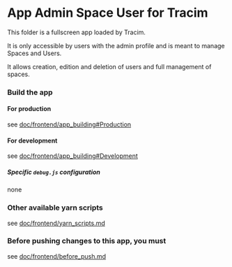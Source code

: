 App Admin Space User for Tracim
===================

This folder is a fullscreen app loaded by Tracim.

It is only accessible by users with the admin profile and is meant to manage Spaces and Users.

It allows creation, edition and deletion of users and full management of spaces.

### Build the app

#### For production

see [doc/frontend/app_building#Production](../docs/development/app_building.md#production)

#### For development

see [doc/frontend/app_building#Development](../docs/development/app_building.md#development)

##### Specific `debug.js` configuration
none

### Other available yarn scripts

see [doc/frontend/yarn_scripts.md](../docs/development/yarn_scripts.md)

### Before pushing changes to this app, you must

see [doc/frontend/before_push.md](../docs/development/before_push.md)
